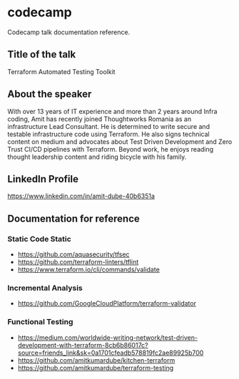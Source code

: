 # codecamp

Codecamp talk documentation reference.

## Title of the talk
Terraform Automated Testing Toolkit

## About the speaker
With over 13 years of IT experience and more than 2 years around Infra coding, Amit has recently joined Thoughtworks Romania as an infrastructure Lead Consultant. He is determined to write secure and testable infrastructure code using Terraform. He also signs technical content on medium and advocates about Test Driven Development and Zero Trust CI/CD pipelines with Terraform. Beyond work, he enjoys reading thought leadership content and riding bicycle with his family.

## LinkedIn Profile
https://www.linkedin.com/in/amit-dube-40b6351a


## Documentation for reference

### Static Code Static
- https://github.com/aquasecurity/tfsec
- https://github.com/terraform-linters/tflint
- https://www.terraform.io/cli/commands/validate

### Incremental Analysis
- https://github.com/GoogleCloudPlatform/terraform-validator

### Functional Testing
- https://medium.com/worldwide-writing-network/test-driven-development-with-terraform-8cb6b86017c?source=friends_link&sk=0a1701cfeadb578819fc2ae89925b700
- https://github.com/amitkumardube/kitchen-terraform
- https://github.com/amitkumardube/terraform-testing 
